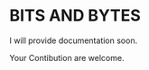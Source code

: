 BITS AND BYTES
============

I will provide  documentation soon. 


Your Contibution are welcome. 

